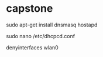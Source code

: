 # capstone
sudo apt-get install dnsmasq hostapd

sudo nano /etc/dhcpcd.conf

  denyinterfaces wlan0
